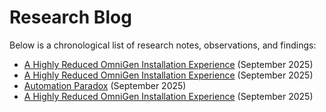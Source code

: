 # Research Blog

Below is a chronological list of research notes, observations, and findings:

- [A Highly Reduced OmniGen Installation Experience](2025-09-17_selinux-test_v01.md) (September 2025)
- [A Highly Reduced OmniGen Installation Experience](2025-09-17_omnigen-testfile_v01.md) (September 2025)
- [Automation Paradox](2025-09-16_automation-paradox_v01.md) (September 2025)
- [A Highly Reduced OmniGen Installation Experience](2025-01-19_omnigen-installation_v01.md) (September 2025)
